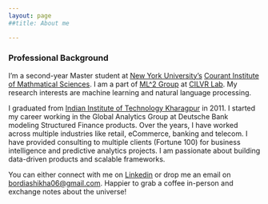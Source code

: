 ```yaml
---
layout: page
##title: About me

---
```


### Professional Background


I’m a second-year Master student at [New York University’s](http://www.nyu.edu/) [Courant Institute of Mathmatical Sciences](https://cs.nyu.edu/home/index.html). I am a part of [ML^2 Group](https://wp.nyu.edu/ml2/) at [CILVR Lab](https://wp.nyu.edu/cilvr/). My research interests are machine learning and natural language processing. 

I graduated from [Indian Institute of Technology Kharagpur](http://www.iitkgp.ac.in) in 2011. I started my career working in the Global Analytics Group at Deutsche Bank modeling Structured Finance products.  Over the years, I have worked across multiple industries like retail, eCommerce, banking and telecom. I have provided consulting to multiple clients (Fortune 100) for business intelligence and predictive analytics projects. I am passionate about building data-driven products and scalable frameworks.

You can either connect with me on [Linkedin](https://www.linkedin.com/in/shikhabordia/) or drop me an email on bordiashikha06@gmail.com. Happier to grab a coffee in-person and exchange notes about the universe! 



